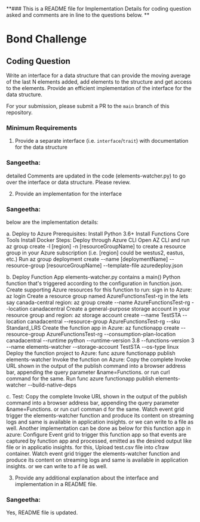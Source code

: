 **### This is a README file for Implementation Details for coding question asked and comments are in line to the questions below.
**
# Bond Challenge

## Coding Question

Write an interface for a data structure that can provide the moving average of the last N elements added, add elements to the structure and get access to the elements. Provide an efficient implementation of the interface for the data structure.

For your submission, please submit a PR to the `main` branch of this repository.

### Minimum Requirements

1. Provide a separate interface (i.e. `interface`/`trait`) with documentation for the data structure
### Sangeetha:
   detailed Comments are updated in the code (elements-watcher.py) to go over the interface or data structure. Please review.

2. Provide an implementation for the interface
### Sangeetha:
   below are the implementation details:
   
   a. Deploy to Azure
      Prerequisites:
      Install Python 3.6+
      Install Functions Core Tools
      Install Docker
      Steps:
      Deploy through Azure CLI
      Open AZ CLI and run az group create -l [region] -n [resourceGroupName] to create a resource group in your Azure subscription (i.e. [region] could be westus2, eastus,       etc.)
      Run az group deployment create --name [deploymentName] --resource-group [resourceGroupName] --template-file azuredeploy.json

   b. Deploy Function App
      elements-watcher.py contains a main() Python function that's triggered according to the configuration in function.json.
      Create supporting Azure resources for this function to run:
      sign in to Azure: az login
      Create a resource group named AzureFunctionsTest-rg in the lets say canada-central region:
      az group create --name AzureFunctionsTest-rg --location canadacentral
      Create a general-purpose storage account in your resource group and region:
      az storage account create --name TestSTA --location canadacentral --resource-group AzureFunctionsTest-rg --sku Standard_LRS
      Create the function app in Azure: az functionapp create --resource-group AzureFunctionsTest-rg --consumption-plan-location canadacentral --runtime python --runtime-version 3.8 --functions-version 3 --name elements-watcher --storage-account TestSTA --os-type linux
      Deploy the function project to Azure:
      func azure functionapp publish elements-watcher
      Invoke the function on Azure:
      Copy the complete Invoke URL shown in the output of the publish command into a browser address bar, appending the query parameter &name=Functions. or run curl command      for the same.
      Run func azure functionapp publish elements-watcher --build-native-deps

   c. Test:
       Copy the complete Invoke URL shown in the output of the publish command into a browser address bar, appending the query parameter &name=Functions. or run curl comman      d for the same.  Watch event grid trigger the elements-watcher function and produce its content on streaming logs and same is available in application insights. or we      can write to a file as well.
      Another implementation can be done as below for this function app in azure:
      Configure Event grid to trigger this function app so that events are captured by function app and processed, emitted as the desired output like file or in applicatio       insights.
      for this, Upload test.csv file into c1raw container.
      Watch event grid trigger the elements-watcher function and produce its content on streaming logs and same is available in application insights. or we can write to a f      ile as well.

3. Provide any additional explanation about the interface and implementation in a README file.
### Sangeetha:
   Yes, README file is updated.
   

